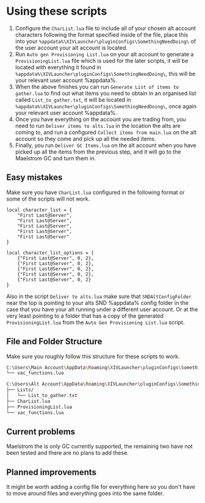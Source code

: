 # Using these scripts
1. Configure the `CharList.lua` file to include all of your chosen alt account characters following the format specified inside of the file, place this into your `%appdata%\XIVLauncher\pluginConfigs\SomethingNeedDoing\` of the user account your alt account is located.
2. Run `Auto gen Provisioning List.lua` on your alt account to generate a `ProvisioningList.lua` file which is used for the later scripts, it will be located with everything it found in `%appdata%\XIVLauncher\pluginConfigs\SomethingNeedDoing\`, this will be your relevant user account %appdata%.
3. When the above finishes you can run `Generate List of items to gather.lua` to find out what items you need to obtain in an organised list called `List_to_gather.txt`, it will be located in `%appdata%\XIVLauncher\pluginConfigs\SomethingNeedDoing\`, once again your relevant user account %appdata%.
4. Once you have everything on the account you are trading from, you need to run `Deliver items to alts.lua` in the location the alts are coming to, and run a configured `Collect items from main.lua` on the alt account so they come and pick up all the needed items.
5. Finally, you run `Deliver GC Items.lua` on the alt account when you have picked up all the items from the previous step, and it will go to the Maelstrom GC and turn them in.

## Easy mistakes
Make sure you have `CharList.lua` configured in the following format or some of the scripts will not work.
```
local character_list = {
    "First Last@Server",
    "First Last@Server",
    "First Last@Server",
    "First Last@Server",
    "First Last@Server"
}

local character_list_options = {
    {"First Last@Server", 0, 2},
    {"First Last@Server", 0, 2},
    {"First Last@Server", 0, 2},
    {"First Last@Server", 0, 2},
    {"First Last@Server", 0, 2}
}
```

Also in the script `Deliver to alts.lua` make sure that `SNDAltConfigFolder` near the top is pointing to your alts SND %appdata% config folder in the case that you have your alt running under a different user account.
Or at the very least pointing to a folder that has a copy of the generated `ProvisioningList.lua` from the `Auto Gen Provisioning List.lua` script.

## File and Folder Structure
Make sure you roughly follow this structure for these scripts to work.
```bash
C:\Users\Main Account\AppData\Roaming\XIVLauncher\pluginConfigs\SomethingNeedDoing\/
└── vac_functions.lua

C:\Users\Alt Account\AppData\Roaming\XIVLauncher\pluginConfigs\SomethingNeedDoing\/
├── Lists/
│   └── List_to_gather.txt
├── CharList.lua
├── ProvisioningList.lua
└── vac_functions.lua
```

## Current problems
Maelstrom the is only GC currently supported, the remaining two have not been tested and there are no plans to add these.

## Planned improvements
It might be worth adding a config file for everything here so you don't have to move around files and everything goes into the same folder.
